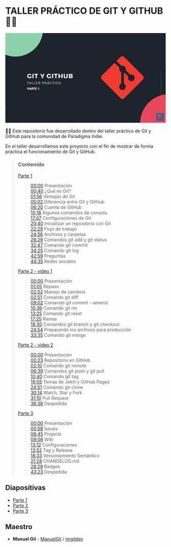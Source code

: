 # TALLER PRÁCTICO DE GIT Y GITHUB 🐱‍💻

[![video de youtube](./docs/assets/images/video.gif)](https://www.youtube.com/playlist?list=PLFMJZ4VFmG6NX9pAfHR8CDA0hMyGjZ_Y-)

🐱‍👓 Este repositorio fue desarrollado dentro del taller práctico de Git y GitHub para la comunidad de Paradigma Indie.

En el taller desarrollamos este proyecto con el fin de mostrar de forma práctica el funcionamiento de Git y GitHub.

> ### Contenido
>
> [Parte 1](https://www.youtube.com/watch?v=9Gosip42Q0M)
> > [00:00](https://www.youtube.com/watch?v=9Gosip42Q0M&t=0s) Presentación <br>
> > [00:40](https://www.youtube.com/watch?v=9Gosip42Q0M&t=40s) ¿Qué es Git? <br>
> > [01:56](https://www.youtube.com/watch?v=9Gosip42Q0M&t=116s) Ventajas de Git <br>
> > [05:02](https://www.youtube.com/watch?v=9Gosip42Q0M&t=302s) Diferencia entre Git y GitHub <br>
> > [06:20](https://www.youtube.com/watch?v=9Gosip42Q0M&t=380s) Cuenta de GitHub <br>
> > [10:18](https://www.youtube.com/watch?v=9Gosip42Q0M&t=618s) Algunos comandos de consola <br>
> > [17:07](https://www.youtube.com/watch?v=9Gosip42Q0M&t=1027s) Configuraciones de Git <br>
> > [20:40](https://www.youtube.com/watch?v=9Gosip42Q0M&t=1240s) Inicializar un repositorio con Git <br>
> > [22:29](https://www.youtube.com/watch?v=9Gosip42Q0M&t=1349s) Flujo de trabajo <br>
> > [24:56](https://www.youtube.com/watch?v=9Gosip42Q0M&t=1496s) Archivos y carpetas <br>
> > [28:29](https://www.youtube.com/watch?v=9Gosip42Q0M&t=1709s) Comandos git add y git status <br>
> > [32:47](https://www.youtube.com/watch?v=9Gosip42Q0M&t=1967s) Comando git commit <br>
> > [34:25](https://www.youtube.com/watch?v=9Gosip42Q0M&t=2065s) Comando git log <br>
> > [42:59](https://www.youtube.com/watch?v=9Gosip42Q0M&t=2579s) Preguntas <br>
> > [44:35](https://www.youtube.com/watch?v=9Gosip42Q0M&t=2675s) Redes sociales <br>
>
> [Parte 2 - video 1](https://www.youtube.com/watch?v=CpbI61mOZ0M)
> > [00:00](https://www.youtube.com/watch?v=CpbI61mOZ0M=0s) Presentación <br>
> > [01:05](https://www.youtube.com/watch?v=CpbI61mOZ0M=65s) Repaso <br>
> > [02:02](https://www.youtube.com/watch?v=CpbI61mOZ0M=122s) Manejo de cambios <br>
> > [02:51](https://www.youtube.com/watch?v=CpbI61mOZ0M=171s) Comando git diff <br>
> > [09:02](https://www.youtube.com/watch?v=CpbI61mOZ0M=542s) Comando git commit --amend <br>
> > [10:36](https://www.youtube.com/watch?v=CpbI61mOZ0M=636s) Comando git rm <br>
> > [13:25](https://www.youtube.com/watch?v=CpbI61mOZ0M=805s) Comando git reset <br>
> > [17:25](https://www.youtube.com/watch?v=CpbI61mOZ0M=1045s) Ramas <br>
> > [18:30](https://www.youtube.com/watch?v=CpbI61mOZ0M=1110s) Comandos git branch y git checkout <br>
> > [24:54](https://www.youtube.com/watch?v=CpbI61mOZ0M=1494s) Preparando los archivos para producción <br>
> > [33:35](https://www.youtube.com/watch?v=CpbI61mOZ0M=2015s) Comando git merge <br>
>
> [Parte 2 - video 2](https://www.youtube.com/watch?v=FKNMsJtIoyk)
> > [00:00](https://www.youtube.com/watch?v=FKNMsJtIoyk=0s) Presentación <br>
> > [00:23](https://www.youtube.com/watch?v=FKNMsJtIoyk=23s) Repositorio en GitHub <br>
> > [02:10](https://www.youtube.com/watch?v=FKNMsJtIoyk=130s) Comando git remote <br>
> > [06:39](https://www.youtube.com/watch?v=FKNMsJtIoyk=399s) Comandos git push y git pull <br>
> > [10:40](https://www.youtube.com/watch?v=FKNMsJtIoyk=640s) Comando git tag <br>
> > [19:05](https://www.youtube.com/watch?v=FKNMsJtIoyk=1145s) Temas de Jekill y GitHub Pages <br>
> > [24:51](https://www.youtube.com/watch?v=FKNMsJtIoyk=1491s) Comando git clone <br>
> > [30:14](https://www.youtube.com/watch?v=FKNMsJtIoyk=1814s) Watch, Star y Fork <br>
> > [31:10](https://www.youtube.com/watch?v=FKNMsJtIoyk=1870s) Pull Request <br>
> > [36:38](https://www.youtube.com/watch?v=FKNMsJtIoyk=2198s) Despedida <br>
>
> [Parte 3](https://www.youtube.com/watch?v=x2l6jvBZLCs)
> > [00:00](https://www.youtube.com/watch?v=x2l6jvBZLCs=0s) Presentación <br>
> > [00:58](https://www.youtube.com/watch?v=x2l6jvBZLCs=58s) Issues <br>
> > [06:45](https://www.youtube.com/watch?v=x2l6jvBZLCs=405s) Projects <br>
> > [09:08](https://www.youtube.com/watch?v=x2l6jvBZLCs=548s) Wiki <br>
> > [13:12](https://www.youtube.com/watch?v=x2l6jvBZLCs=792s) Configuraciones <br>
> > [13:52](https://www.youtube.com/watch?v=x2l6jvBZLCs=832s) Tag y Release <br>
> > [18:33](https://www.youtube.com/watch?v=x2l6jvBZLCs=1113s) Versionamiento Semántico <br>
> > [21:28](https://www.youtube.com/watch?v=x2l6jvBZLCs=1288s) CHANGELOG.md <br>
> > [28:29](https://www.youtube.com/watch?v=x2l6jvBZLCs=1709s) Badges <br>
> > [43:23](https://www.youtube.com/watch?v=x2l6jvBZLCs=2603s) Despedida <br>


## Diapositivas

- [Parte 1](https://www.canva.com/design/DAEbrgXmM7E/2Q1XwqnQg52SebX45aLmow/view?utm_content=DAEbrgXmM7E&utm_campaign=designshare&utm_medium=link&utm_source=sharebutton)
- [Parte 2](https://www.canva.com/design/DAEg58n5MVg/sI2Gx7pDldMBCTWi2Mhj6A/view?utm_content=DAEg58n5MVg&utm_campaign=designshare&utm_medium=link&utm_source=sharebutton)
- [Parte 3](https://www.canva.com/design/DAEhGiiwDsA/atR638aTINmTxKWN1GNZEg/view?utm_content=DAEhGiiwDsA&utm_campaign=designshare&utm_medium=link&utm_source=sharebutton)

## Maestro

- **Manuel Gil** - [ManuelGil](https://github.com/ManuelGil) / [imgildev](https://github.com/imgildev)


